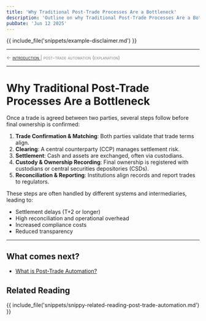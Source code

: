 ```yaml
---
title: 'Why Traditional Post-Trade Processes Are a Bottleneck'
description: 'Outline on why Traditional Post-Trade Processes Are a Bottleneck'
pubDate: 'Jun 12 2025'
---
```


{{ include_file('snippets/example-disclaimer.md') }}

<hr/>
<span style="font-variant: small-caps; font-size: 0.8rem; color: grey; "> 
    ← <a href="/mkdocs/examples/post-trade-automation/pt-auto/introduction/">introduction </a>  |   post-trade automation (explanation)
</span>
<hr/>

# Why Traditional Post-Trade Processes Are a Bottleneck

Once a trade is agreed between two parties, several steps follow before final ownership is confirmed:

1. **Trade Confirmation & Matching**: Both parties validate that trade terms align.
2. **Clearing**: A central counterparty (CCP) manages settlement risk.
3. **Settlement**: Cash and assets are exchanged, often via custodians.
4. **Custody & Ownership Recording**: Final ownership is registered with custodians or central securities depositories (CSDs).
5. **Reconciliation & Reporting**: Institutions align records and report trades to regulators.

These steps are often handled by different systems and intermediaries, leading to:

- Settlement delays (T+2 or longer)
- High reconciliation and operational overhead
- Increased compliance costs
- Reduced transparency

---

## What comes next?

- [What is Post-Trade Automation?](/mkdocs/examples/post-trade-automation/pt-auto/what-is-post-trade-automation/)

## Related Reading

{{ include_file('snippets/snippy-related-reading-post-trade-automation.md') }}